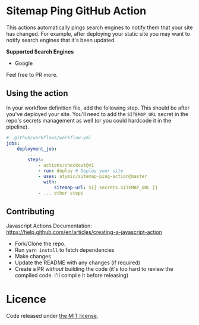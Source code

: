 # Sitemap Ping GitHub Action

This actions automatically pings search engines to notify them that your site has changed. For example, after deploying your static site you may want to notify
search engines that it's been updated.

**Supported Search Engines**
- Google

Feel free to PR more.

## Using the action

In your workflow definition file, add the following step. This should be after you've deployed your site.
You'll need to add the `SITEMAP_URL` secret in the repo's secrets management as well (or you could hardcode it in the pipeline).

```yaml
# .github/workflows/workflow.yml
jobs:
    deployment_job:
        ...
        steps:
            - actions/checkout@v1
            - run: deploy # Deploy your site
            - uses: atymic/sitemap-ping-action@master
              with:
                  sitemap-url: ${{ secrets.SITEMAP_URL }}
            - ... other steps
```
## Contributing

Javascript Actions Documentation: https://help.github.com/en/articles/creating-a-javascript-action

* Fork/Clone the repo.
* Run `yarn install` to fetch dependencies
* Make changes
* Update the README with any changes (if required)
* Create a PR *without* building the code (it's too hard to review the compiled code. I'll compile it before releasing)

# Licence

Code released under [the MIT license](LICENSE).
